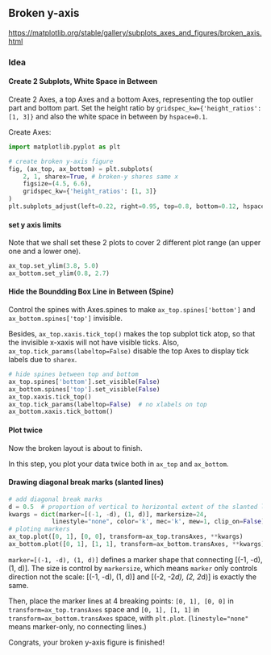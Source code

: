 ## Broken y-axis
https://matplotlib.org/stable/gallery/subplots_axes_and_figures/broken_axis.html

### Idea

#### Create 2 Subplots, White Space in Between
Create 2 Axes, a top Axes and a bottom Axes, representing the top outlier part and bottom part. Set the height ratio by `gridspec_kw={'height_ratios': [1, 3]}` and also the white space in between by `hspace=0.1`.

Create Axes:
```python
import matplotlib.pyplot as plt

# create broken y-axis figure
fig, (ax_top, ax_bottom) = plt.subplots(
    2, 1, sharex=True, # broken-y shares same x
    figsize=(4.5, 6.6),
    gridspec_kw={'height_ratios': [1, 3]} 
)
plt.subplots_adjust(left=0.22, right=0.95, top=0.8, bottom=0.12, hspace=0.1)
```

#### set y axis limits
Note that we shall set these 2 plots to cover 2 different plot range (an upper one and a lower one).

```python
ax_top.set_ylim(3.8, 5.0)
ax_bottom.set_ylim(0.8, 2.7)
```

#### Hide the Boundding Box Line in Between (Spine)
Control the spines with Axes.spines to make `ax_top.spines['bottom']` and `ax_bottom.spines['top']` invisible. 

Besides, `ax_top.xaxis.tick_top()` makes the top subplot tick atop, so that the invisible x-xaxis will not have visible ticks.
Also, `ax_top.tick_params(labeltop=False)` disable the top Axes to display tick labels due to `sharex`.

```python
# hide spines between top and bottom
ax_top.spines['bottom'].set_visible(False)
ax_bottom.spines['top'].set_visible(False)
ax_top.xaxis.tick_top()
ax_top.tick_params(labeltop=False)  # no xlabels on top
ax_bottom.xaxis.tick_bottom()
```

#### Plot twice
Now the broken layout is about to finish. 

In this step, you plot your data twice both in `ax_top` and `ax_bottom`.

#### Drawing diagonal break marks (slanted lines)
```python
# add diagonal break marks
d = 0.5  # proportion of vertical to horizontal extent of the slanted line
kwargs = dict(marker=[(-1, -d), (1, d)], markersize=24,
            linestyle="none", color='k', mec='k', mew=1, clip_on=False) # marker definition
# ploting markers
ax_top.plot([0, 1], [0, 0], transform=ax_top.transAxes, **kwargs)
ax_bottom.plot([0, 1], [1, 1], transform=ax_bottom.transAxes, **kwargs)
```

`marker=[(-1, -d), (1, d)]` defines a marker shape that connecting [(-1, -d), (1, d)]. The size is control by `markersize`, which means `marker` only controls direction not the scale: [(-1, -d), (1, d)] and [(-2, -2*d), (2, 2*d)] is exactly the same.

Then, place the marker lines at 4 breaking points: `[0, 1], [0, 0]` in `transform=ax_top.transAxes` space and `[0, 1], [1, 1]` in ` transform=ax_bottom.transAxes` space, with `plt.plot`. (`linestyle="none"` means marker-only, no connecting lines.)

Congrats, your broken y-axis figure is finished!